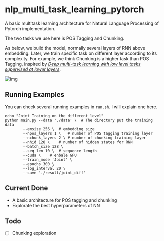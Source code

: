 # nlp_multi_task_learning_pytorch
A basic multitask learning architecture for Natural Language Processing of Pytorch implementation.

The two tasks we use here is POS Tagging and Chunking. 

As below, we build the model, normally several layers of RNN above embedding. Later, we train specific task on different layer according to its complexity. For example, we think Chunking is a higher task than POS Tagging, inspired by *[Deep multi-task learning with low level tasks supervised at lower layers](http://anthology.aclweb.org/P16-2038)*.

![img](https://ws3.sinaimg.cn/large/006tNbRwgy1fuchyzqmynj30ik0aogm6.jpg)

## Running Examples

You can check several running examples in `run.sh`. I will explain one here.

```
echo "Joint Training on the different level"
python main.py --data './data' \  # The directory put the training data
        --emsize 256 \	# embedding size
        --npos_layers 1 \	# number of POS tagging training layer
        --nchunk_layers 2 \	# number of chunking training layer
        --nhid 128 \	# number of hidden states for RNN
        --batch_size 128 \
        --seq_len 10 \	# sequence length
        --cuda \	# enbale GPU
        --train_mode 'Joint' \
        --epochs 300 \	
        --log_interval 20 \
        --save './result/joint_diff'
```

## Current Done

  - A basic architecture for POS tagging and chunking
  - Explorate the best hyperparameters of NN

## Todo
  - [ ] Chunking exploration
